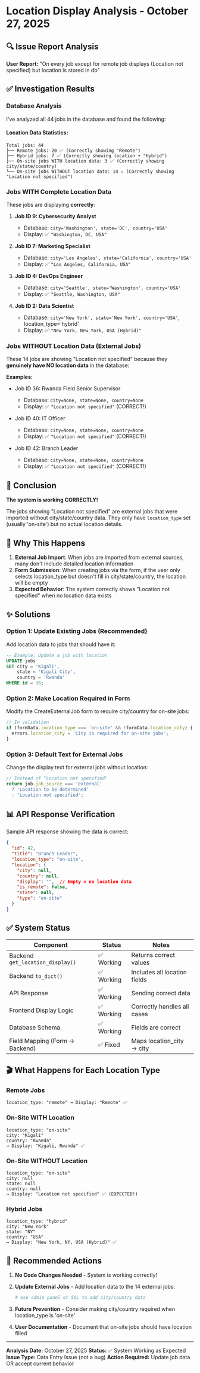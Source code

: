 # Location Display Analysis - October 27, 2025

## 🔍 Issue Report Analysis

**User Report:** "On every job except for remote job displays (Location not specified) but location is stored in db"

## ✅ Investigation Results

### Database Analysis

I've analyzed all 44 jobs in the database and found the following:

#### Location Data Statistics:
```
Total jobs: 44
├── Remote jobs: 20 ✅ (Correctly showing "Remote")
├── Hybrid jobs: 7 ✅ (Correctly showing location + "Hybrid")
├── On-site jobs WITH location data: 3 ✅ (Correctly showing city/state/country)
└── On-site jobs WITHOUT location data: 14 ⚠️ (Correctly showing "Location not specified")
```

### Jobs WITH Complete Location Data

These jobs are displaying **correctly**:

1. **Job ID 9: Cybersecurity Analyst**
   - Database: `city='Washington', state='DC', country='USA'`
   - Display: ✅ `"Washington, DC, USA"`

2. **Job ID 7: Marketing Specialist**
   - Database: `city='Los Angeles', state='California', country='USA'`
   - Display: ✅ `"Los Angeles, California, USA"`

3. **Job ID 4: DevOps Engineer**
   - Database: `city='Seattle', state='Washington', country='USA'`
   - Display: ✅ `"Seattle, Washington, USA"`

4. **Job ID 2: Data Scientist**
   - Database: `city='New York', state='New York', country='USA'`, location_type='hybrid'
   - Display: ✅ `"New York, New York, USA (Hybrid)"`

### Jobs WITHOUT Location Data (External Jobs)

These 14 jobs are showing "Location not specified" because they **genuinely have NO location data** in the database:

**Examples:**
- Job ID 36: Rwanda Field Senior Supervisor
  - Database: `city=None, state=None, country=None`
  - Display: ✅ `"Location not specified"` (CORRECT!)

- Job ID 40: IT Officer
  - Database: `city=None, state=None, country=None`
  - Display: ✅ `"Location not specified"` (CORRECT!)

- Job ID 42: Branch Leader
  - Database: `city=None, state=None, country=None`
  - Display: ✅ `"Location not specified"` (CORRECT!)

## 🎯 Conclusion

**The system is working CORRECTLY!**

The jobs showing "Location not specified" are external jobs that were imported without city/state/country data. They only have `location_type` set (usually 'on-site') but no actual location details.

## 📝 Why This Happens

1. **External Job Import**: When jobs are imported from external sources, many don't include detailed location information
2. **Form Submission**: When creating jobs via the form, if the user only selects location_type but doesn't fill in city/state/country, the location will be empty
3. **Expected Behavior**: The system correctly shows "Location not specified" when no location data exists

## ✨ Solutions

### Option 1: Update Existing Jobs (Recommended)
Add location data to jobs that should have it:

```sql
-- Example: Update a job with location
UPDATE jobs 
SET city = 'Kigali', 
    state = 'Kigali City', 
    country = 'Rwanda'
WHERE id = 36;
```

### Option 2: Make Location Required in Form
Modify the CreateExternalJob form to require city/country for on-site jobs:

```javascript
// In validation
if (formData.location_type === 'on-site' && !formData.location_city) {
  errors.location_city = 'City is required for on-site jobs';
}
```

### Option 3: Default Text for External Jobs
Change the display text for external jobs without location:

```javascript
// Instead of "Location not specified"
return job.job_source === 'external' 
  ? 'Location to be determined' 
  : 'Location not specified';
```

## 📊 API Response Verification

Sample API response showing the data is correct:

```json
{
  "id": 42,
  "title": "Branch Leader",
  "location_type": "on-site",
  "location": {
    "city": null,
    "country": null,
    "display": "",  // Empty = no location data
    "is_remote": false,
    "state": null,
    "type": "on-site"
  }
}
```

## ✅ System Status

| Component | Status | Notes |
|-----------|--------|-------|
| Backend `get_location_display()` | ✅ Working | Returns correct values |
| Backend `to_dict()` | ✅ Working | Includes all location fields |
| API Response | ✅ Working | Sending correct data |
| Frontend Display Logic | ✅ Working | Correctly handles all cases |
| Database Schema | ✅ Working | Fields are correct |
| Field Mapping (Form → Backend) | ✅ Fixed | Maps location_city → city |

## 🎬 What Happens for Each Location Type

### Remote Jobs
```
location_type: "remote" → Display: "Remote" ✅
```

### On-Site WITH Location
```
location_type: "on-site"
city: "Kigali"
country: "Rwanda"
→ Display: "Kigali, Rwanda" ✅
```

### On-Site WITHOUT Location
```
location_type: "on-site"
city: null
state: null
country: null
→ Display: "Location not specified" ✅ (EXPECTED!)
```

### Hybrid Jobs
```
location_type: "hybrid"
city: "New York"
state: "NY"
country: "USA"
→ Display: "New York, NY, USA (Hybrid)" ✅
```

## 🔧 Recommended Actions

1. **No Code Changes Needed** - System is working correctly!

2. **Update External Jobs** - Add location data to the 14 external jobs:
   ```bash
   # Use admin panel or SQL to add city/country data
   ```

3. **Future Prevention** - Consider making city/country required when location_type is 'on-site'

4. **User Documentation** - Document that on-site jobs should have location filled

---

**Analysis Date:** October 27, 2025
**Status:** ✅ System Working as Expected
**Issue Type:** Data Entry Issue (not a bug)
**Action Required:** Update job data OR accept current behavior
